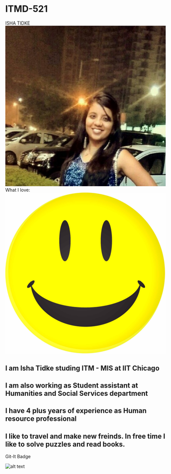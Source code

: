# ITMD-521
ISHA TIDKE 
![alt text](https://github.com/ishatidke/ITMD-521/blob/master/Images/Isha_New.jpg "Hi,I am Isha")
What I love: 
![alt text](https://github.com/ishatidke/ITMD-521/blob/master/Images/Smile.jpg "Smile and keep smiling!!")
## I am Isha Tidke studing ITM - MIS at IIT Chicago 
## I am also working as Student assistant at Humanities and Social Services department
## I have 4 plus years of experience as Human resource professional
## I like to travel and make new freinds. In free time I like to solve puzzles and read books.

Git-It Badge

![alt text](C:\Users\istid\git\ITMD-521\Images\Git_It_Badge_IshaTidke.JPG "This is my Git-It badge ")
